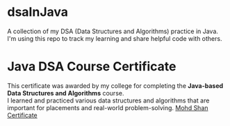 # dsaInJava
A collection of my DSA (Data Structures and Algorithms) practice in Java. I'm using this repo to track my learning and share helpful code with others.

#  Java DSA Course Certificate

This certificate was awarded by my college for completing the **Java-based Data Structures and Algorithms** course.  
I learned and practiced various data structures and algorithms that are important for placements and real-world problem-solving.
[Mohd Shan Certificate](../../../certificate-sigma-40-dsa-67f7d79f6183f55a0c0f6bc6.pdf)
